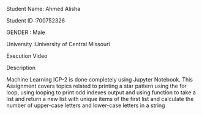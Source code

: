 Student Name: Ahmed Alisha

Student ID :700752326

GENDER : Male

University :University of Central Missouri

Execution Video



Description

Machine Learning ICP-2 is done completely using Jupyter Notebook. This Assignment covers topics related to printing a star pattern using the for loop, using looping to print odd indexes output and using function to take a list and return a new list with unique items of the first list and calculate the number of upper-case letters and lower-case letters in a string
